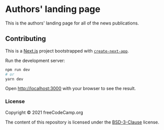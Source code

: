 # Authors' landing page

This is the authors' landing page for all of the news publications.

## Contributing

This is a [Next.js](https://nextjs.org/) project bootstrapped with
[`create-next-app`](https://github.com/vercel/next.js/tree/canary/packages/create-next-app).

Run the development server:

```bash
npm run dev
# or
yarn dev
```

Open [http://localhost:3000](http://localhost:3000) with your browser to see the
result.

### License

Copyright © 2021 freeCodeCamp.org

The content of this repository is licensed under the [BSD-3-Clause](LICENSE)
license.
